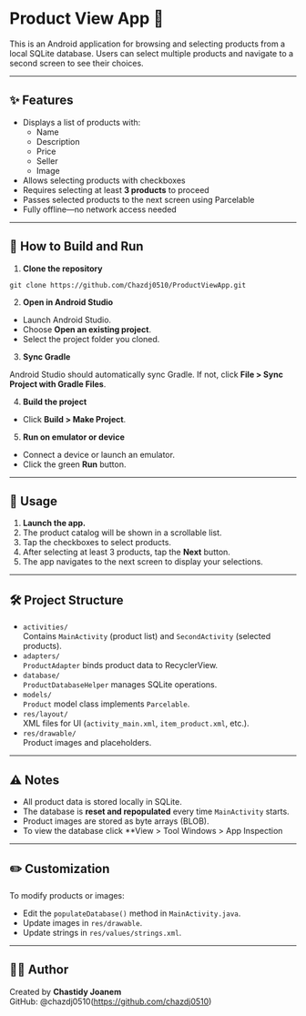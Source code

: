 # Product View App 📱

This is an Android application for browsing and selecting products from a local SQLite database. Users can select multiple products and navigate to a second screen to see their choices.

---

## ✨ Features

- Displays a list of products with:
  - Name
  - Description
  - Price
  - Seller
  - Image
- Allows selecting products with checkboxes
- Requires selecting at least **3 products** to proceed
- Passes selected products to the next screen using Parcelable
- Fully offline—no network access needed

---

## 🚀 How to Build and Run

1. **Clone the repository**

`git clone https://github.com/Chazdj0510/ProductViewApp.git`

2. **Open in Android Studio**

- Launch Android Studio.
- Choose **Open an existing project**.
- Select the project folder you cloned.

3. **Sync Gradle**

Android Studio should automatically sync Gradle. If not, click **File > Sync Project with Gradle Files**.

4. **Build the project**

- Click **Build > Make Project**.

5. **Run on emulator or device**

- Connect a device or launch an emulator.
- Click the green **Run** button.

---

## 📝 Usage

1. **Launch the app.**
2. The product catalog will be shown in a scrollable list.
3. Tap the checkboxes to select products.
4. After selecting at least 3 products, tap the **Next** button.
5. The app navigates to the next screen to display your selections.

---

## 🛠️ Project Structure

- `activities/`  
Contains `MainActivity` (product list) and `SecondActivity` (selected products).
- `adapters/`  
`ProductAdapter` binds product data to RecyclerView.
- `database/`  
`ProductDatabaseHelper` manages SQLite operations.
- `models/`  
`Product` model class implements `Parcelable`.
- `res/layout/`  
XML files for UI (`activity_main.xml`, `item_product.xml`, etc.).
- `res/drawable/`  
Product images and placeholders.

---

## ⚠️ Notes

- All product data is stored locally in SQLite.
- The database is **reset and repopulated** every time `MainActivity` starts.
- Product images are stored as byte arrays (BLOB).
- To view the database click **View > Tool Windows > App Inspection

---

## ✏️ Customization

To modify products or images:

- Edit the `populateDatabase()` method in `MainActivity.java`.
- Update images in `res/drawable`.
- Update strings in `res/values/strings.xml`.

---

## 🧑‍💻 Author

Created by **Chastidy Joanem**  
GitHub: @chazdj0510(https://github.com/chazdj0510)
